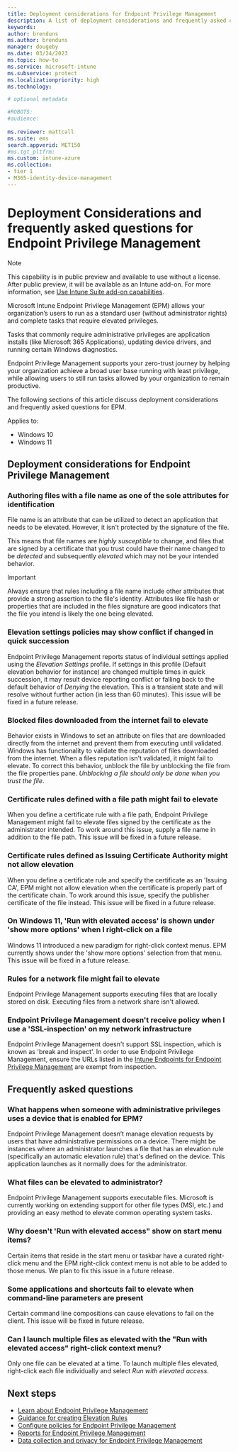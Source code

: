 ```yaml
---
title: Deployment considerations for Endpoint Privilege Management
description: A list of deployment considerations and frequently asked questions for customers deploying Microsoft Intune Endpoint Privilege Management
keywords:
author: brenduns
ms.author: brenduns
manager: dougeby
ms.date: 03/24/2023
ms.topic: how-to
ms.service: microsoft-intune
ms.subservice: protect
ms.localizationpriority: high
ms.technology:

# optional metadata

#ROBOTS:
#audience:
 
ms.reviewer: mattcall
ms.suite: ems
search.appverid: MET150
#ms.tgt_pltfrm:
ms.custom: intune-azure
ms.collection:
- tier 1
- M365-identity-device-management
---
```


# Deployment Considerations and frequently asked questions for Endpoint Privilege Management

<!-- [!INCLUDE [intune-add-on-note](../includes/intune-add-on-note.md)] -->

> [!NOTE]  
> This capability is in public preview and available to use without a license. After public preview, it will be available as an Intune add-on. For more information, see [Use Intune Suite add-on capabilities](../fundamentals/intune-add-ons.md).

Microsoft Intune Endpoint Privilege Management (EPM) allows your organization’s users to run as a standard user (without administrator rights) and complete tasks that require elevated privileges.

Tasks that commonly require administrative privileges are application installs (like Microsoft 365 Applications), updating device drivers, and running certain Windows diagnostics.

Endpoint Privilege Management supports your zero-trust journey by helping your organization achieve a broad user base running with least privilege, while allowing users to still run tasks allowed by your organization to remain productive.

The following sections of this article discuss deployment considerations and frequently asked questions for EPM.

Applies to:

- Windows 10
- Windows 11

## Deployment considerations for Endpoint Privilege Management

### Authoring files with a file name as one of the sole attributes for identification

File name is an attribute that can be utilized to detect an application that needs to be elevated. However, it isn't protected by the signature of the file.

This means that file names are *highly susceptible* to change, and files that are signed by a certificate that you trust could have their name changed to be *detected* and subsequently *elevated* which may not be your intended behavior.

> [!IMPORTANT]
> Always ensure that rules including a file name include other attributes that provide a strong assertion to the file's identity. Attributes like file hash or properties that are included in the files signature are good indicators that the file you intend is likely the one being elevated.

### Elevation settings policies may show conflict if changed in quick succession

Endpoint Privilege Management reports status of individual settings applied using the *Elevation Settings* profile. If settings in this profile (Default elevation behavior for instance) are changed multiple times in quick succession, it may result device reporting conflict or falling back to the default behavior of *Denying* the elevation. This is a transient state and will resolve without further action (in less than 60 minutes). This issue will be fixed in a future release.

### Blocked files downloaded from the internet fail to elevate

Behavior exists in Windows to set an attribute on files that are downloaded directly from the internet and prevent them from executing until validated. Windows has functionality to validate the reputation of files downloaded from the internet. When a files reputation isn't validated, it might fail to elevate. To correct this behavior, unblock the file by unblocking the file from the file properties pane. *Unblocking a file should only be done when you trust the file*.

### Certificate rules defined with a file path might fail to elevate

When you define a certificate rule with a file path, Endpoint Privilege Management might fail to elevate files signed by the certificate as the administrator intended. To work around this issue, supply a file name in addition to the file path. This issue will be fixed in a future release.

### Certificate rules defined as Issuing Certificate Authority might not allow elevation

When you define a certificate rule and specify the certificate as an 'Issuing CA', EPM might not allow elevation when the certificate is properly part of the certificate chain. To work around this issue, specify the publisher certificate of the file instead. This issue will be fixed in a future release.

### On Windows 11, 'Run with elevated access' is shown under 'show more options' when I right-click on a file

Windows 11 introduced a new paradigm for right-click context menus. EPM currently shows under the 'show more options' selection from that menu. This issue will be fixed in a future release.

### Rules for a network file might fail to elevate

Endpoint Privilege Management supports executing files that are locally stored on disk. Executing files from a network share isn't allowed.

### Endpoint Privilege Management doesn't receive policy when I use a 'SSL-inspection' on my network infrastructure

Endpoint Privilege Management doesn't support SSL inspection, which is known as 'break and inspect'. In order to use Endpoint Privilege Management, ensure the URLs listed in the [Intune Endpoints for Endpoint Privilege Management](../fundamentals/intune-endpoints.md#microsoft-intune-endpoint-privilege-management) are exempt from inspection.

## Frequently asked questions

### What happens when someone with administrative privileges uses a device that is enabled for EPM?

Endpoint Privilege Management doesn’t manage elevation requests by users that have administrative permissions on a device. There might be instances where an administrator launches a file that has an elevation rule (specifically an automatic elevation rule) that's defined on the device. This application launches as it normally does for the administrator.

### What files can be elevated to administrator?

Endpoint Privilege Management supports executable files. Microsoft is currently working on extending support for other file types (MSI, etc.) and providing an easy method to elevate common operating system tasks.

### Why doesn't 'Run with elevated access" show on start menu items?

Certain items that reside in the start menu or taskbar have a curated right-click menu and the EPM right-click context menu is not able to be added to those menus. We plan to fix this issue in a future release.

### Some applications and shortcuts fail to elevate when command-line parameters are present

Certain command line compositions can cause elevations to fail on the client. This issue will be fixed in future release.

### Can I launch multiple files as elevated with the "Run with elevated access" right-click context menu?

Only one file can be elevated at a time. To launch multiple files elevated, right-click each file individually and select *Run with elevated access*.

## Next steps

- [Learn about Endpoint Privilege Management](../protect/epm-overview.md)
- [Guidance for creating Elevation Rules](../protect/epm-guidance-for-creating-rules.md)
- [Configure policies for Endpoint Privilege Management](../protect/epm-policies.md)
- [Reports for Endpoint Privilege Management](../protect/epm-policies.md)
- [Data collection and privacy for Endpoint Privilege Management](../protect/epm-data-collection.md)
